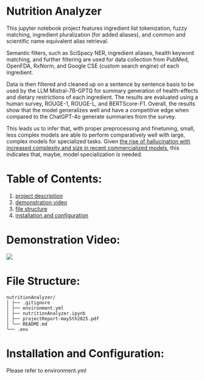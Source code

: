 Nutrition Analyzer
==================
This jupyter notebook project features ingredient list tokenization, fuzzy matching, ingredient pluralization (for added aliases), and common and scientific name equivalent alias retrieval. 

Semantic filters, such as SciSpacy NER, ingredient aliases, health keyword matching, and further filtering are used for data collection from PubMed, OpenFDA, RxNorm, and Google CSE (custom search engine) of each ingredient.

Data is then filtered and cleaned up on a sentence by sentence basis to be used by the LLM Mistral-7B-GPTQ for summary generation of health-effects and dietary restrictions of each ingredient.
The results are evaluated using a human survey, ROUGE-1, ROUGE-L, and BERTScore-F1. Overall, the results show that the model generalizes well and have a competitive edge when compared to the ChatGPT-4o generate summaries from the survey.

This leads us to infer that, with proper preprocessing and finetuning, small, less complex models are able to perform comparatively well with large, complex models for specialized tasks. Given [the rise of hallucination with increased complexity and size in recent commercialized models](https://www.nytimes.com/2025/05/05/technology/ai-hallucinations-chatgpt-google.html#:~:text=Is%20Getting%20More%20Powerful%2C%20but,companies%20don't%20know%20why.), this indicates that, maybe, model specialization is needed.

Table of Contents:
==================
1. [project description](https://github.com/LauraAllObe/nutritionAnalyzer?tab=readme-ov-file#nutrition-analyzer)  
2. [demonstration video](https://github.com/LauraAllObe/nutritionAnalyzer?tab=readme-ov-file#demonstration-video)  
3. [file structure](https://github.com/LauraAllObe/nutritionAnalyzer?tab=readme-ov-file#file-structure)  
4. [installation and configuration](https://github.com/LauraAllObe/nutritionAnalyzer?tab=readme-ov-file#installation-and-configuration)  

Demonstration Video:
====================
[![](https://drive.google.com/uc?export=view&id=1RPSXifWlm0xd_eKwdeeEKpIYbI-A3Zop)](https://youtu.be/VEnfEZ0Mcxs)

File Structure:
===============
    nutritionAnalyzer/
    │ ├── .gitignore
    │ ├── environment.yml
    │ ├── nutritionAnalyzer.ipynb
    │ ├── projectReport-may5th2025.pdf
    │ └── README.md
    └── .env

Installation and Configuration:
===============================
Please refer to environment.yml

